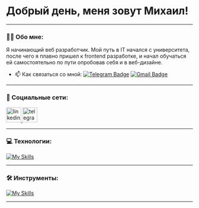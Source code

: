 
# Добрый день, меня зовут Михаил!

---

### :man_technologist: Обо мне:

Я начинающий веб разработчик. Мой путь в IT начался с университета, после чего я плавно пришел к frontend разработке, и начал обучаться ей самостоятельно по пути опробовав себя и в веб-дизайне.

- :mailbox: Как связаться со мной: [![Telegram Badge](https://img.shields.io/badge/-i1_trofimov-blue?style=flat&logo=Telegram&logoColor=white)](https://t.me/migal4) [![Gmail Badge](https://img.shields.io/badge/-Gmail-red?style=flat&logo=Gmail&logoColor=white)](mailto:mafri.michel@gmail.com)

---

### 🤝 Социальные сети:

  <div id="badges">
    <a href="https://www.linkedin.com/in/michel-migalov/" target="_blank">
      <img src="https://cdn-icons-png.flaticon.com/512/2504/2504799.png" width="40" height="40" alt="linkedin" />
    </a>
    <a href="https://t.me/migal4" target="_blank">
      <img src="https://cdn-icons-png.flaticon.com/512/2111/2111646.png" width="40" height="40" alt="telegram group" />
    </a>
  </div>

---

### 💻 Технологии:

[![My Skills](https://skillicons.dev/icons?i=html,css,js,ts,react,vue,gulp,webpack)](https://skillicons.dev)

---

### 🛠 Инструменты:

[![My Skills](https://skillicons.dev/icons?i=figma,photoshop,vscode)](https://skillicons.dev)

---
